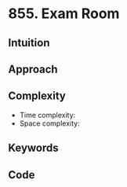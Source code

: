 # 855. Exam Room

## Intuition

## Approach

## Complexity

- Time complexity:
- Space complexity:

## Keywords

## Code

```go

```
